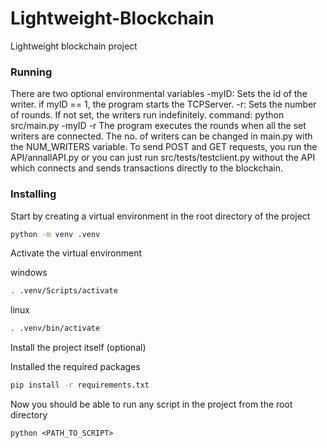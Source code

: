 # Lightweight-Blockchain

Lightweight blockchain project

### Running

There are two optional environmental variables
-myID: Sets the id of the writer. if myID == 1, the program starts the TCPServer.
-r: Sets the number of rounds. If not set, the writers run indefinitely.
command:
python src/main.py -myID <id> -r <number of rounds>
The program executes the rounds when all the set writers are connected. The no. of writers can be changed in main.py with the NUM_WRITERS variable. To send POST and GET requests, you run the API/annallAPI.py or you can just run src/tests/testclient.py <port no.> without the API which connects and sends transactions directly to the blockchain.

### Installing

Start by creating a virtual environment in the root directory of the project

```bash
python -m venv .venv
```

Activate the virtual environment

windows

```bash
. .venv/Scripts/activate
```

linux

```bash
. .venv/bin/activate
```

Install the project itself (optional)

Installed the required packages

```bash
pip install -r requirements.txt
```

Now you should be able to run any script in the project from the root directory

```
python <PATH_TO_SCRIPT>
```
